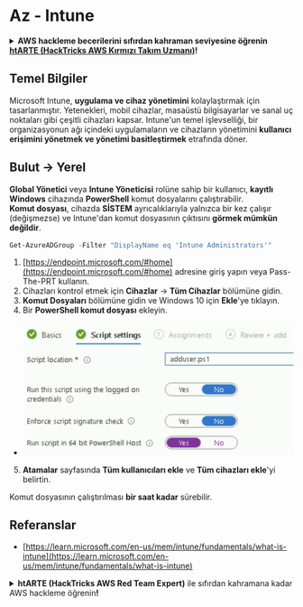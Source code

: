 # Az - Intune

<details>

<summary><strong>AWS hackleme becerilerini sıfırdan kahraman seviyesine öğrenin</strong> <a href="https://training.hacktricks.xyz/courses/arte"><strong>htARTE (HackTricks AWS Kırmızı Takım Uzmanı)</strong></a><strong>!</strong></summary>

HackTricks'ı desteklemenin diğer yolları:

* **Şirketinizi HackTricks'te reklamını görmek** veya **HackTricks'i PDF olarak indirmek** için [**ABONELİK PLANLARINI**](https://github.com/sponsors/carlospolop) kontrol edin!
* [**Resmi PEASS & HackTricks ürünlerini**](https://peass.creator-spring.com) edinin
* [**The PEASS Ailesi'ni**](https://opensea.io/collection/the-peass-family) keşfedin, özel [**NFT'lerimiz**](https://opensea.io/collection/the-peass-family) koleksiyonumuz
* 💬 [**Discord grubuna**](https://discord.gg/hRep4RUj7f) veya [**telegram grubuna**](https://t.me/peass) **katılın** veya **Twitter** 🐦 [**@hacktricks_live**](https://twitter.com/hacktricks_live)**'ı takip edin**.
* **Hacking hilelerinizi** [**HackTricks**](https://github.com/carlospolop/hacktricks) ve [**HackTricks Cloud**](https://github.com/carlospolop/hacktricks-cloud) github reposuna **PR göndererek paylaşın**.

</details>

## Temel Bilgiler

Microsoft Intune, **uygulama ve cihaz yönetimini** kolaylaştırmak için tasarlanmıştır. Yetenekleri, mobil cihazlar, masaüstü bilgisayarlar ve sanal uç noktaları gibi çeşitli cihazları kapsar. Intune'un temel işlevselliği, bir organizasyonun ağı içindeki uygulamaların ve cihazların yönetimini **kullanıcı erişimini yönetmek ve yönetimi basitleştirmek** etrafında döner.

## Bulut -> Yerel

**Global Yönetici** veya **Intune Yöneticisi** rolüne sahip bir kullanıcı, **kayıtlı Windows** cihazında **PowerShell** komut dosyalarını çalıştırabilir.\
**Komut dosyası**, cihazda **SİSTEM** ayrıcalıklarıyla yalnızca bir kez çalışır (değişmezse) ve Intune'dan komut dosyasının çıktısını **görmek mümkün değildir**.
```powershell
Get-AzureADGroup -Filter "DisplayName eq 'Intune Administrators'"
```
1. [https://endpoint.microsoft.com/#home](https://endpoint.microsoft.com/#home) adresine giriş yapın veya Pass-The-PRT kullanın.
2. Cihazları kontrol etmek için **Cihazlar** -> **Tüm Cihazlar** bölümüne gidin.
3. **Komut Dosyaları** bölümüne gidin ve Windows 10 için **Ekle**'ye tıklayın.
4. Bir **PowerShell komut dosyası** ekleyin.
* ![](<../../.gitbook/assets/image (2) (1) (2) (2) (1).png>)
5. **Atamalar** sayfasında **Tüm kullanıcıları ekle** ve **Tüm cihazları ekle**'yi belirtin.

Komut dosyasının çalıştırılması **bir saat kadar** sürebilir.

## Referanslar

* [https://learn.microsoft.com/en-us/mem/intune/fundamentals/what-is-intune](https://learn.microsoft.com/en-us/mem/intune/fundamentals/what-is-intune)

<details>

<summary><strong>htARTE (HackTricks AWS Red Team Expert)</strong> ile sıfırdan kahramana kadar AWS hackleme öğrenin<strong>!</strong></summary>

HackTricks'i desteklemenin diğer yolları:

* Şirketinizi HackTricks'te **reklamınızı görmek** veya HackTricks'i **PDF olarak indirmek** için [**ABONELİK PLANLARI**](https://github.com/sponsors/carlospolop)'na göz atın!
* [**Resmi PEASS & HackTricks ürünlerini**](https://peass.creator-spring.com) edinin.
* Özel [**NFT'lerden**](https://opensea.io/collection/the-peass-family) oluşan koleksiyonumuz [**The PEASS Family**](https://opensea.io/collection/the-peass-family)'yi keşfedin.
* 💬 [**Discord grubuna**](https://discord.gg/hRep4RUj7f) veya [**telegram grubuna**](https://t.me/peass) katılın veya bizi Twitter'da 🐦 [**@hacktricks_live**](https://twitter.com/hacktricks_live) takip edin.
* Hacking hilelerinizi **HackTricks** ve **HackTricks Cloud** github reposuna PR göndererek paylaşın.

</details>

